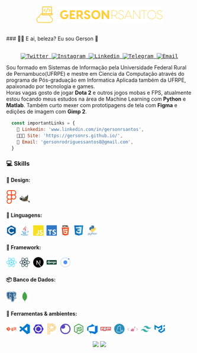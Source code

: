 <p align="center">
  <img alt="logo" src=".github/logo.png"/>
</p>

<br>
### 🤙🏾 E aí, beleza? Eu sou Gerson 👋

<samp>
  </br>
  </br>
  <p align="center">
    <a href="https://twitter.com/gersonrs3" target="_blank" >
      <img alt="Twitter" src="https://img.shields.io/badge/-Twitter-9cf?logo=Twitter&logoColor=white">
    </a>
    <a href="https://instagram.com/gersonrsantos" target="_blank" >
      <img alt="Instagram" src="https://img.shields.io/badge/-Instagram-ff2b8e?logo=Instagram&logoColor=white">
    </a>
    <a href="www.linkedin.com/in/gersonrsantos" target="_blank" >
      <img alt="Linkedin" src="https://img.shields.io/badge/-Linkedin-blue?logo=Linkedin&logoColor=white">
    </a>
    <a href="https://t.me/gersonrsantos" target="_blank" >
      <img alt="Telegram" src="https://img.shields.io/badge/-Telegram-blue?logo=Telegram&logoColor=white">
    </a>
    <a href="mailto:gersonrodriguessantos8@gmail.com" target="_blank" >
      <img alt="Email" src="https://img.shields.io/badge/-Email-c14438?logo=Gmail&logoColor=white">
    </a>
  </p>
</samp>

Sou formado em Sistemas de Informação pela Universidade Federal Rural de Pernambuco(UFRPE) e mestre em Ciencia da Computação através do programa de Pós-graduação em Informatica Aplicada também da UFRPE, apaixonado por tecnologia e games.
<br/>
Horas vagas gosto de jogar **Dota 2** e outros jogos mobas e FPS, atualmente estou focando meus estudos na área de Machine Learning com **Python** e **Matlab**. Também curto mexer com prototipagens de tela com **Figma** e edições de imagem com **Gimp 2**.

```js
  const importantLinks = {
    📒 Linkedin: 'www.linkedin.com/in/gersonrsantos',
    👨🏾‍💻 Site: 'https://gersonrs.github.io/',
    👋 Email: 'gersonrodriguessantos8@gmail.com',
  }
```

### 💻 Skills

#### 🎨 Design: <br/>

<samp>
  <p align="left">
    <img alt="Figma" src=".github/figma.svg" width="28px"/>
    <img alt="Gimp" src=".github/gimp.svg" width="28px" />
  </p>
</samp>

#### 💬 Linguagens: <br/>

<samp>
  <p align="left">
    <img alt="C" src=".github/c.svg" width="28px" />
    <img alt="Java" src=".github/java.svg" width="28px" />
    <img alt="Javascript" src=".github/javascript.svg" width="28px" />
    <img alt="Typescript" src=".github/typescript.svg" width="28px" />
    <img alt="HTML5" src=".github/html5.svg" width="28px" />
    <img alt="CSS3" src=".github/css3.svg" width="28px" />
    <img alt="Python" src=".github/python.svg" width="28px" />
  </p>
</samp>

#### 🔨 Framework: <br/>

<samp>
  <p align="left">
    <img alt="React" src=".github/react.svg" width="28px" />
    <img alt="React Native" src=".github/reactnative.svg" width="28px" />
    <img alt="Next.js" src=".github/next-dot-js.svg" width="28px" />
    <img alt="Django" src=".github/django.svg" width="28px" />
    <img alt="Ionic" src=".github/ionic.svg" width="28px" />
  </p>
</samp>
  
#### 📦 Banco de Dados: <br/>
<samp>
    <p align="left">
      <img alt="PostgreSQL" src=".github/postgresql.svg" width="28px" />
      <img alt="MongoDB" src=".github/mongodb.svg" width="28px" />
    </p>
  </samp>
  
#### 🔧 Ferramentas & ambientes: <br/>
   <samp>
    <p align="left">
      <img alt="Git" src=".github/git.svg" width="28px" />
      <img alt="VS Code" src=".github/vscode.svg" width="28px" />
      <img alt="ESLint" src=".github/eslint.svg" width="28px" />
      <img alt="Prettier" src=".github/prettier.svg" width="28px" />
      <img alt="Insomnia" src=".github/insomnia.svg" width="28px" />
      <img alt="Node.js" src=".github/node-dot-js.svg" width="28px" />
      <img alt="Azure DevOps" src=".github/azuredevops.svg" width="28px" />
      <img alt="NPM" src=".github/npm.svg" width="28px" />
      <img alt="Yarn" src=".github/yarn.svg" width="28px" />
      <img alt="Styled Components" src=".github/styled-components.svg" width="28px" />
      <img alt="Tailwind CSS" src=".github/tailwindcss.svg" width="28px" />
      <img alt="Material UI" src=".github/material-ui.svg" width="28px" />
    </p>
  </samp>

<p align="center">
    <img
      align="center"
      src="https://github-readme-stats.vercel.app/api/top-langs/?username=GersonRS&layout=compact&title_color=58A6DA&icon_color=8B949E&text_color=8B949E&bg_color=ffffff00"
    />
  <img align="center"
      height="165" src="https://github-readme-stats.vercel.app/api?username=GersonRS&show_icons=true&title_color=58A6DA&icon_color=8B949E&text_color=8B949E&bg_color=ffffff00" />
</p>

